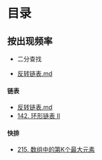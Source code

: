 # 目录
## 按出现频率

- 二分查找

- [反转链表.md](反转链表.md) 





#### 链表

-  [反转链表.md](反转链表.md) 
- [142. 环形链表 II](https://leetcode-cn.com/problems/linked-list-cycle-ii/)

#### 快排
- [215. 数组中的第K个最大元素](https://leetcode-cn.com/problems/kth-largest-element-in-an-array/)